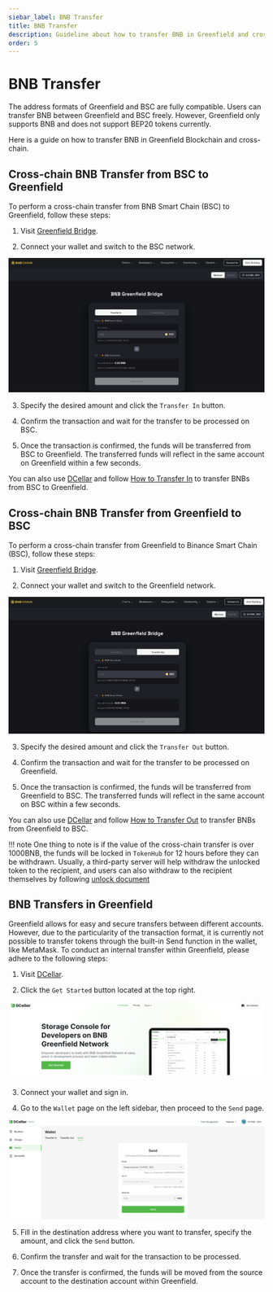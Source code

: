 ```yaml
---
siebar_label: BNB Transfer
title: BNB Transfer
description: Guideline about how to transfer BNB in Greenfield and cross-chain
order: 5
---
```


# BNB Transfer

The address formats of Greenfield and BSC are fully compatible. Users can transfer BNB between Greenfield and BSC freely. However, Greenfield only supports BNB and does not support BEP20 tokens currently.

Here is a guide on how to transfer BNB in Greenfield Blockchain and cross-chain.

## Cross-chain BNB Transfer from BSC to Greenfield

To perform a cross-chain transfer from BNB Smart Chain (BSC) to Greenfield, follow these steps:

1. Visit [Greenfield Bridge](https://greenfield.bnbchain.org/en/bridge?type=transfer-in).

2. Connect your wallet and switch to the BSC network.

![Greenfield-Bridge-Transfer-In](../../static/asset/207-Bridge-Transfer-In.png)

3. Specify the desired amount and click the `Transfer In` button.

4. Confirm the transaction and wait for the transfer to be processed on BSC.

5. Once the transaction is confirmed, the funds will be transferred from BSC to Greenfield. The transferred funds will
   reflect in the same account on Greenfield within a few seconds.

You can also use [DCellar](https://dcellar.io/) and follow [How to Transfer In](https://docs.nodereal.io/docs/dcellar-get-started#transfer-in)
to transfer BNBs from BSC to Greenfield.

## Cross-chain BNB Transfer from Greenfield to BSC

To perform a cross-chain transfer from Greenfield to Binance Smart Chain (BSC), follow these steps:

1. Visit [Greenfield Bridge](https://greenfield.bnbchain.org/en/bridge?type=transfer-out).

2. Connect your wallet and switch to the Greenfield network.

![Greenfield-Bridge-Transfer-Out](../../static/asset/208-Bridge-Transfer-Out.png)

3. Specify the desired amount and click the `Transfer Out` button.

4. Confirm the transaction and wait for the transfer to be processed on Greenfield.

5. Once the transaction is confirmed, the funds will be transferred from Greenfield to BSC. The transferred funds will
   reflect in the same account on BSC within a few seconds.

You can also use [DCellar](https://dcellar.io/) and follow [How to Transfer Out](https://docs.nodereal.io/docs/dcellar-get-started#transfer-out)
to transfer BNBs from Greenfield to BSC.

!!! note
    One thing to note is if the value of the cross-chain transfer is over 1000BNB, the funds will be locked in `TokenHub` for 12 hours before they can be withdrawn.
    Usually, a third-party server will help withdraw the unlocked token to the recipient, and users can also withdraw to the recipient themselves by following [unlock document](https://github.com/bnb-chain/greenfield-contracts#large-transfer-unlock)

## BNB Transfers in Greenfield

Greenfield allows for easy and secure transfers between different accounts. However, due to the particularity of the transaction format, it is currently not possible to transfer tokens through the built-in Send function in the wallet, like MetaMask. To conduct an internal transfer within Greenfield, please adhere to the following steps:

1. Visit [DCellar](https://dcellar.io/).

2. Click the `Get Started` button located at the top right.

![Greenfield-Transfer-DCellar-Homepage](../../static/asset/209-Greenfield-Transfer-DCellar.png)

3. Connect your wallet and sign in.

4. Go to the `Wallet` page on the left sidebar, then proceed to the `Send` page.

![Greenfield-Transfer-DCellar-Wallet](../../static/asset/210-Greenfield-Transfer-Wallet.png)

5. Fill in the destination address where you want to transfer, specify the amount, and click the `Send` button.

6. Confirm the transfer and wait for the transaction to be processed.

7. Once the transfer is confirmed, the funds will be moved from the source account to the destination account within Greenfield.
